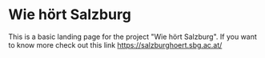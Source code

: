 # Wie hört Salzburg
This is a basic landing page for the project "Wie hört Salzburg".
If you want to know more check out this link https://salzburghoert.sbg.ac.at/

